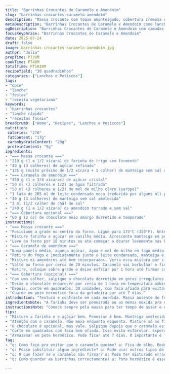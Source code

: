 ```yaml
---
title: "Barrinhas Crocantes de Caramelo e Amendoim"
slug: "barrinhas-crocantes-caramelo-amendoim"
description: "Massa crocante com toque amanteigado, cobertura cremosa de caramelo misturada com amendoins tostados e salgados, finalizada com respingos de chocolate meio amargo opcional. Assa em forno médio, resfria e corta em quadradinhos. Combinação de texturas entre o quebradiço da base e o caramelizado pegajoso com crocância dos amendoins. Ideal para lanche rápido ou acompanhamento de café. Armazena até uma semana em pote fechado à temperatura ambiente. Receita vegetariana, sem ovos e sem castanhas. Usos de ingredientes comuns e medidas caseiras brasileiras adaptadas a gostos locais com toque especial na mistura do caramelo."
metaDescription: "Barrinhas Crocantes de Caramelo e Amendoim como lanche perfeito. Textura crocante e sabor inigualável pra qualquer café da tarde."
ogDescription: "Barrinhas Crocantes de Caramelo e Amendoim com camadas de sabor. Ótimas pra festa ou um cafezinho. Uma receita deliciosa pra todos."
focusKeyphrase: "Barrinhas Crocantes de Caramelo e Amendoim"
date: 2025-07-24
draft: false
image: barrinhas-crocantes-caramelo-amendoim.jpg
author: "Julia"
prepTime: PT30M
cookTime: PT40M
totalTime: PT1H10M
recipeYield: "30 quadradinhos"
categories: ["Lanches e Petiscos"]
tags:
- "doce"
- "lanche"
- "festas"
- "receita vegetariana"
keywords:
- "barrinhas crocantes"
- "lanche rápido"
- "receitas fáceis"
breadcrumb: ["Home", "Recipes", "Lanches e Petiscos"]
nutrition: 
 calories: "270"
 fatContent: "17g"
 carbohydrateContent: "29g"
 proteinContent: "5g"
ingredients:
- "=== Massa crocante ==="
- "210 g (1 e 1/2 xícara) de farinha de trigo sem fermento"
- "40 g (3 colheres) de açúcar refinado"
- "135 g (muito próximo de 1/2 xícara + 1 colher) de manteiga sem sal amolecida"
- "=== Caramelo de amendoim ==="
- "350 g (1 e 3/4 xícaras) de açúcar cristal"
- "50 ml (3 colheres e 1/2) de água filtrada"
- "50 ml (3 colheres e 1/2) de mel de milho claro (xarope)"
- "1 lata de 265 ml de leite condensado moça (reduzida por alguns ml) para textura mais firme"
- "40 g (3 colheres) de manteiga sem sal amolecida"
- "3 ml (1/2 colher de chá) de sal"
- "240 g (1 e 1/2 xícara) de amendoim torrado e sem sal"
- "=== Cobertura opcional ==="
- "60 g (2 oz) de chocolate meio amargo derretido e temperado"
instructions:
- "=== Massa crocante ==="
- "Posicione a grade no centro do forno. Ligue para 175°C (350°F). Unte uma assadeira de 40 x 28 cm, aproximadamente."
- "Misture farinha e açúcar em vasilha média. Acrescente manteiga em pedaços e espalhe com colher de pau. Use as mãos pra pressionar até formar camada uniforme e densa no fundo da forma."
- "Leve ao forno por 18 minutos ou até começar a dourar levemente nas bordas. Retire do forno e reserve."
- "=== Caramelo de amendoim ==="
- "Numa panela média, aqueça açúcar, água e mel de milho em fogo médio-alto sem mexer. Deixe derreter e formar caramelo claro, com coloração âmbar translúcida."
- "Retire do fogo e imediatamente junte o leite condensado, manteiga e sal, mexendo com colher de pau. Cuidado com respingos quentes."
- "Misture os amendoins até bem incorporados. Verta essa mistura por cima da massa pré-assada, espalhando com espátula para ficar uniforme."
- "Volte ao forno por cerca de 20 minutos. Caramelo vai borbulhar e ficar espesso."
- "Retire, coloque sobre grade e deixe esfriar por 1 hora até firmar completamente."
- "=== Cobertura (opcional) ==="
- "Com uma colher, salpique o chocolate derretido em gotas irregulares sobre o caramelo já frio."
- "Deixe o chocolate endurecer por cerca de 1 hora em temperatura ambiente."
- "Depois, corte em quadrados, 30 unidades, com faca afiada para evitar esfarelar."
- "Guarde em pote hermético fora da geladeira por até 7 dias."
introduction: "Textura e contraste em cada mordida. Massa ausente de fermento, crocante e amanteigada. Caramelo doce, cremoso, com presença salina do sal na medida certa. Amendoins torrados, crocantes, que dão um tapa no sabor. Chocolate meio amargo opcional, porque às vezes chocolate faz falta pra quebrar o doce. Fácil de preparar, junta tudo, assa, espera. Parece simples, é uma relação direta: doce + crocante + cremoso. Sem ovos, sem castanhas (tá só amendoim, olha só) para quem quer evitar alérgenos comuns. Receita adaptada, medidas um pouco menores, evitando exageros de açúcar e gordura, mas sem culpa. Tem aquele toque brasileiro no xarope que substitui o clássico xarope de milho americano – só porque aqui o melado de milho ou melado transparente é mais acessível. Você faz, corta, leva pra festa, leva pro café, dá de presente. Uso rápido, sem frescura. Não quebra, não derrete, não reclama."
ingredientsNote: "A farinha deve ser peneirada ou ao menos mexida pra evitar grumos. A manteiga, sempre deve estar em temperatura ambiente, para incorporá-la da melhor forma, formando essa massa quebradiça tão característica da base. Amendoim: escolha sempre o torrado sem sal, pra garantir a crocância e não sobrecarregar no sal, já que o caramelo também leva tempero salgado para equilíbrio. O leite condensado com menos volume da lata tradicional reduz um pouco a umidade, deixando o caramelo mais consistente e com textura firme ao esfriar. O melado de milho transparente substitui sem perder a textura clássica de caramelização – evita a cristalização rápida do açúcar. Açúcar cristal ao invés do refinado na calda ajuda na coloração e no sabor do caramelo final. Para a cobertura de chocolate, optar pelo meio amargo garante que o doce todo não fique enjoativo. A quantidade é a metade da original pra não tirar o protagonismo do caramelo. Sair do convencional traz personalidade, experimentar com cacau para variações futuras é recomendado."
instructionsNote: "Comece sempre pela massa para ter tempo de assar e esfriar – facilita a cobertura. Atenção na parte do caramelo para não mexer o açúcar ao derreter; leve ao fogo e deixe derreter sozinho, mexendo só no final com os demais ingredientes para evitar a cristalização. O choque térmico do leite condensado no caramelo quente vai fazer borbulhar, cuidado para não respingar e se queimar. Misture os amendoins rapidamente para incorporá-los enquanto o caramelo ainda está fluido. Espalhar o caramelo logo após faz com que ele fixe bem na massa. O tempo de forno no caramelo deve ser observado para não queimar, ajustar +/- 5 minutos conforme seu forno. O resfriamento em grade é importante pra não criar umidade embaixo e formigar a crocância. O toque do chocolate é um extra que pode ser substituído por coco ralado, flor de sal ou raspas de limão para outras versões. O corte precisa ser feito com faca quente ou afiada, esperando a hora certa para não esfarelar."
tips:
- "Misture a farinha e o açúcar bem. Peneirar é bom. Manteiga amolecida é fundamental. Não coloca na geladeira. Deixa na temperatura ambiente."
- "Atenção com o caramelo. Não mexa enquanto esquenta. Misture só no final. Isso evita cristais. Leite condensado quente faz borbulhar. Cuidado com respingos."
- "O chocolate é opcional, mas vale. Salpique depois que o caramelo esfriar. Deixa endurecer. Pra quem gosta de variar, pode usar coco ou raspas de limão."
- "Corte em quadrados com faca bem afiada. Isso evita esfarelar. Espera o caramelo esfriar bem. O ideal é depois de 1 hora. A crocância é tudo."
- "Armazenar em pote hermético. Pode ficar até 7 dias. O importante é fora da geladeira. E se quiser, levar pra festa, da pra surpreender."
faq:
- "q: Como faço pra evitar que o caramelo queime? a: Fica de olho. Reduza o tempo se seu forno aquece mais. Ajuste por 5 minutos. Olhar é bom."
- "q: Posso substituir algum ingrediente? a: Pode usar outros tipos de açúcar. Mas o efeito muda. Fuja de açúcar mascavo pois deixa mais úmido."
- "q: O que fazer se o caramelo não firmar? a: Pode ter misturado errado. Tempo de forno é crucial. Se não firmar, volte ao fogo mais um pouco."
- "q: Como guardar as barrinhas correctamente? a: Pote hermético é essencial. Fora da geladeira é o ideal. Em clima quente, refrigerar é uma opção. Cuidado!"

---
```


